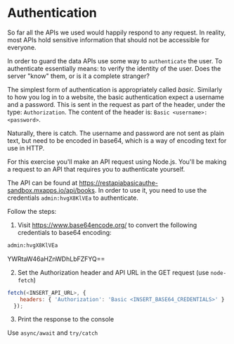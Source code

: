 # Authentication

So far all the APIs we used would happily respond to any request. In reality, most APIs hold sensitive information that should not be accessible for everyone.

In order to guard the data APIs use some way to `authenticate` the user. To authenticate essentially means: to verify the identity of the user. Does the server "know" them, or is it a complete stranger?

The simplest form of authentication is appropriately called _basic_. Similarly to how you log in to a website, the basic authentication expect a username and a password. This is sent in the request as part of the header, under the type: `Authorization`. The content of the header is: `Basic <username>:<password>`.

Naturally, there is catch. The username and password are not sent as plain text, but need to be encoded in base64, which is a way of encoding text for use in HTTP.

For this exercise you'll make an API request using Node.js. You'll be making a request to an API that requires you to authenticate yourself.

The API can be found at https://restapiabasicauthe-sandbox.mxapps.io/api/books. In order to use it, you need to use the credentials `admin:hvgX8KlVEa` to authenticate.

Follow the steps:

1. Visit https://www.base64encode.org/ to convert the following credentials to base64 encoding:

```md
admin:hvgX8KlVEa
```
YWRtaW46aHZnWDhLbFZFYQ==

2. Set the Authorization header and API URL in the GET request (use `node-fetch`)

```js
fetch(<INSERT_API_URL>, {
    headers: { 'Authorization': 'Basic <INSERT_BASE64_CREDENTIALS>' }
  });
```

3. Print the response to the console

Use `async/await` and `try/catch`
